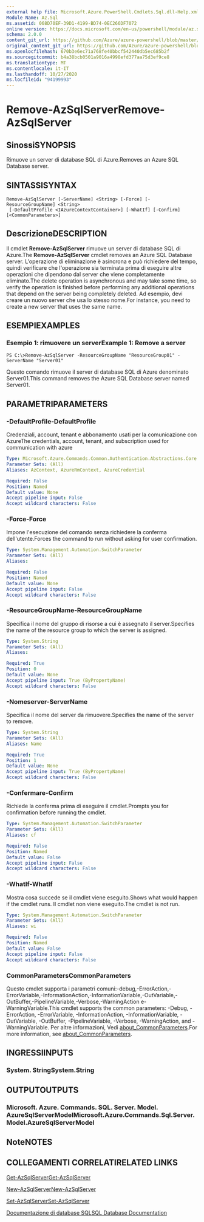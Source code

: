 ```yaml
---
external help file: Microsoft.Azure.PowerShell.Cmdlets.Sql.dll-Help.xml
Module Name: Az.Sql
ms.assetid: 068D70EF-39D1-4199-BD74-0EC266DF7072
online version: https://docs.microsoft.com/en-us/powershell/module/az.sql/remove-azsqlserver
schema: 2.0.0
content_git_url: https://github.com/Azure/azure-powershell/blob/master/src/Sql/Sql/help/Remove-AzSqlServer.md
original_content_git_url: https://github.com/Azure/azure-powershell/blob/master/src/Sql/Sql/help/Remove-AzSqlServer.md
ms.openlocfilehash: 670b3e6ec71a768fe40bbcf542440db5ec685b2f
ms.sourcegitcommit: b4a38bcb0501a9016a4998efd377aa75d3ef9ce8
ms.translationtype: MT
ms.contentlocale: it-IT
ms.lasthandoff: 10/27/2020
ms.locfileid: "94199993"
---
```

# <span data-ttu-id="e7c4a-101">Remove-AzSqlServer</span><span class="sxs-lookup"><span data-stu-id="e7c4a-101">Remove-AzSqlServer</span></span>

## <span data-ttu-id="e7c4a-102">Sinossi</span><span class="sxs-lookup"><span data-stu-id="e7c4a-102">SYNOPSIS</span></span>
<span data-ttu-id="e7c4a-103">Rimuove un server di database SQL di Azure.</span><span class="sxs-lookup"><span data-stu-id="e7c4a-103">Removes an Azure SQL Database server.</span></span>

## <span data-ttu-id="e7c4a-104">SINTASSI</span><span class="sxs-lookup"><span data-stu-id="e7c4a-104">SYNTAX</span></span>

```
Remove-AzSqlServer [-ServerName] <String> [-Force] [-ResourceGroupName] <String>
 [-DefaultProfile <IAzureContextContainer>] [-WhatIf] [-Confirm] [<CommonParameters>]
```

## <span data-ttu-id="e7c4a-105">Descrizione</span><span class="sxs-lookup"><span data-stu-id="e7c4a-105">DESCRIPTION</span></span>
<span data-ttu-id="e7c4a-106">Il cmdlet **Remove-AzSqlServer** rimuove un server di database SQL di Azure.</span><span class="sxs-lookup"><span data-stu-id="e7c4a-106">The **Remove-AzSqlServer** cmdlet removes an Azure SQL Database server.</span></span>
<span data-ttu-id="e7c4a-107">L'operazione di eliminazione è asincrona e può richiedere del tempo, quindi verificare che l'operazione sia terminata prima di eseguire altre operazioni che dipendono dal server che viene completamente eliminato.</span><span class="sxs-lookup"><span data-stu-id="e7c4a-107">The delete operation is asynchronous and may take some time, so verify the operation is finished before performing any additional operations that depend on the server being completely deleted.</span></span>
<span data-ttu-id="e7c4a-108">Ad esempio, devi creare un nuovo server che usa lo stesso nome.</span><span class="sxs-lookup"><span data-stu-id="e7c4a-108">For instance, you need to create a new server that uses the same name.</span></span>

## <span data-ttu-id="e7c4a-109">ESEMPI</span><span class="sxs-lookup"><span data-stu-id="e7c4a-109">EXAMPLES</span></span>

### <span data-ttu-id="e7c4a-110">Esempio 1: rimuovere un server</span><span class="sxs-lookup"><span data-stu-id="e7c4a-110">Example 1: Remove a server</span></span>
```
PS C:\>Remove-AzSqlServer -ResourceGroupName "ResourceGroup01" -ServerName "Server01"
```

<span data-ttu-id="e7c4a-111">Questo comando rimuove il server di database SQL di Azure denominato Server01.</span><span class="sxs-lookup"><span data-stu-id="e7c4a-111">This command removes the Azure SQL Database server named Server01.</span></span>

## <span data-ttu-id="e7c4a-112">PARAMETRI</span><span class="sxs-lookup"><span data-stu-id="e7c4a-112">PARAMETERS</span></span>

### <span data-ttu-id="e7c4a-113">-DefaultProfile</span><span class="sxs-lookup"><span data-stu-id="e7c4a-113">-DefaultProfile</span></span>
<span data-ttu-id="e7c4a-114">Credenziali, account, tenant e abbonamento usati per la comunicazione con Azure</span><span class="sxs-lookup"><span data-stu-id="e7c4a-114">The credentials, account, tenant, and subscription used for communication with azure</span></span>

```yaml
Type: Microsoft.Azure.Commands.Common.Authentication.Abstractions.Core.IAzureContextContainer
Parameter Sets: (All)
Aliases: AzContext, AzureRmContext, AzureCredential

Required: False
Position: Named
Default value: None
Accept pipeline input: False
Accept wildcard characters: False
```

### <span data-ttu-id="e7c4a-115">-Force</span><span class="sxs-lookup"><span data-stu-id="e7c4a-115">-Force</span></span>
<span data-ttu-id="e7c4a-116">Impone l'esecuzione del comando senza richiedere la conferma dell'utente.</span><span class="sxs-lookup"><span data-stu-id="e7c4a-116">Forces the command to run without asking for user confirmation.</span></span>

```yaml
Type: System.Management.Automation.SwitchParameter
Parameter Sets: (All)
Aliases:

Required: False
Position: Named
Default value: None
Accept pipeline input: False
Accept wildcard characters: False
```

### <span data-ttu-id="e7c4a-117">-ResourceGroupName</span><span class="sxs-lookup"><span data-stu-id="e7c4a-117">-ResourceGroupName</span></span>
<span data-ttu-id="e7c4a-118">Specifica il nome del gruppo di risorse a cui è assegnato il server.</span><span class="sxs-lookup"><span data-stu-id="e7c4a-118">Specifies the name of the resource group to which the server is assigned.</span></span>

```yaml
Type: System.String
Parameter Sets: (All)
Aliases:

Required: True
Position: 0
Default value: None
Accept pipeline input: True (ByPropertyName)
Accept wildcard characters: False
```

### <span data-ttu-id="e7c4a-119">-Nomeserver</span><span class="sxs-lookup"><span data-stu-id="e7c4a-119">-ServerName</span></span>
<span data-ttu-id="e7c4a-120">Specifica il nome del server da rimuovere.</span><span class="sxs-lookup"><span data-stu-id="e7c4a-120">Specifies the name of the server to remove.</span></span>

```yaml
Type: System.String
Parameter Sets: (All)
Aliases: Name

Required: True
Position: 1
Default value: None
Accept pipeline input: True (ByPropertyName)
Accept wildcard characters: False
```

### <span data-ttu-id="e7c4a-121">-Confermare</span><span class="sxs-lookup"><span data-stu-id="e7c4a-121">-Confirm</span></span>
<span data-ttu-id="e7c4a-122">Richiede la conferma prima di eseguire il cmdlet.</span><span class="sxs-lookup"><span data-stu-id="e7c4a-122">Prompts you for confirmation before running the cmdlet.</span></span>

```yaml
Type: System.Management.Automation.SwitchParameter
Parameter Sets: (All)
Aliases: cf

Required: False
Position: Named
Default value: False
Accept pipeline input: False
Accept wildcard characters: False
```

### <span data-ttu-id="e7c4a-123">-WhatIf</span><span class="sxs-lookup"><span data-stu-id="e7c4a-123">-WhatIf</span></span>
<span data-ttu-id="e7c4a-124">Mostra cosa succede se il cmdlet viene eseguito.</span><span class="sxs-lookup"><span data-stu-id="e7c4a-124">Shows what would happen if the cmdlet runs.</span></span>
<span data-ttu-id="e7c4a-125">Il cmdlet non viene eseguito.</span><span class="sxs-lookup"><span data-stu-id="e7c4a-125">The cmdlet is not run.</span></span>

```yaml
Type: System.Management.Automation.SwitchParameter
Parameter Sets: (All)
Aliases: wi

Required: False
Position: Named
Default value: False
Accept pipeline input: False
Accept wildcard characters: False
```

### <span data-ttu-id="e7c4a-126">CommonParameters</span><span class="sxs-lookup"><span data-stu-id="e7c4a-126">CommonParameters</span></span>
<span data-ttu-id="e7c4a-127">Questo cmdlet supporta i parametri comuni:-debug,-ErrorAction,-ErrorVariable,-InformationAction,-InformationVariable,-OutVariable,-OutBuffer,-PipelineVariable,-Verbose,-WarningAction e-WarningVariable.</span><span class="sxs-lookup"><span data-stu-id="e7c4a-127">This cmdlet supports the common parameters: -Debug, -ErrorAction, -ErrorVariable, -InformationAction, -InformationVariable, -OutVariable, -OutBuffer, -PipelineVariable, -Verbose, -WarningAction, and -WarningVariable.</span></span> <span data-ttu-id="e7c4a-128">Per altre informazioni, Vedi [about_CommonParameters](http://go.microsoft.com/fwlink/?LinkID=113216).</span><span class="sxs-lookup"><span data-stu-id="e7c4a-128">For more information, see [about_CommonParameters](http://go.microsoft.com/fwlink/?LinkID=113216).</span></span>

## <span data-ttu-id="e7c4a-129">INGRESSI</span><span class="sxs-lookup"><span data-stu-id="e7c4a-129">INPUTS</span></span>

### <span data-ttu-id="e7c4a-130">System. String</span><span class="sxs-lookup"><span data-stu-id="e7c4a-130">System.String</span></span>

## <span data-ttu-id="e7c4a-131">OUTPUT</span><span class="sxs-lookup"><span data-stu-id="e7c4a-131">OUTPUTS</span></span>

### <span data-ttu-id="e7c4a-132">Microsoft. Azure. Commands. SQL. Server. Model. AzureSqlServerModel</span><span class="sxs-lookup"><span data-stu-id="e7c4a-132">Microsoft.Azure.Commands.Sql.Server.Model.AzureSqlServerModel</span></span>

## <span data-ttu-id="e7c4a-133">Note</span><span class="sxs-lookup"><span data-stu-id="e7c4a-133">NOTES</span></span>

## <span data-ttu-id="e7c4a-134">COLLEGAMENTI CORRELATI</span><span class="sxs-lookup"><span data-stu-id="e7c4a-134">RELATED LINKS</span></span>

[<span data-ttu-id="e7c4a-135">Get-AzSqlServer</span><span class="sxs-lookup"><span data-stu-id="e7c4a-135">Get-AzSqlServer</span></span>](./Get-AzSqlServer.md)

[<span data-ttu-id="e7c4a-136">New-AzSqlServer</span><span class="sxs-lookup"><span data-stu-id="e7c4a-136">New-AzSqlServer</span></span>](./New-AzSqlServer.md)

[<span data-ttu-id="e7c4a-137">Set-AzSqlServer</span><span class="sxs-lookup"><span data-stu-id="e7c4a-137">Set-AzSqlServer</span></span>](./Set-AzSqlServer.md)

[<span data-ttu-id="e7c4a-138">Documentazione di database SQL</span><span class="sxs-lookup"><span data-stu-id="e7c4a-138">SQL Database Documentation</span></span>](https://docs.microsoft.com/azure/sql-database/)


